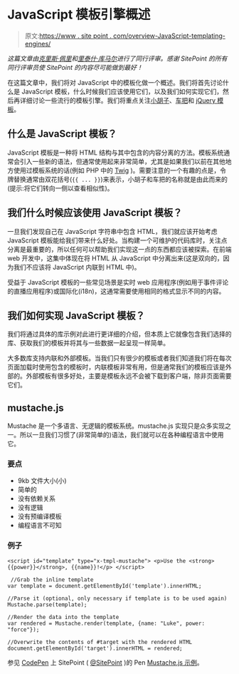 # JavaScript 模板引擎概述

> 原文:[https://www . site point . com/overview-JavaScript-templating-engines/](https://www.sitepoint.com/overview-javascript-templating-engines/)

*这篇文章由[克里斯·佩里](https://www.sitepoint.com/author/cperry/)和[里泰什·库马尔](https://www.sitepoint.com/author/rkumar/)进行了同行评审。感谢 SitePoint 的所有同行评审员使 SitePoint 的内容尽可能做到最好！*

在这篇文章中，我们将对 JavaScript 中的模板化做一个概述。我们将首先讨论什么是 JavaScript 模板，什么时候我们应该使用它们，以及我们如何实现它们，然后再详细讨论一些流行的模板引擎。我们将重点关注[小胡子](https://github.com/janl/mustache.js/)、[车把](http://handlebarsjs.com/)和 [jQuery 模板](http://codepb.github.io/jquery-template/)。

## 什么是 JavaScript 模板？

JavaScript 模板是一种将 HTML 结构与其中包含的内容分离的方法。模板系统通常会引入一些新的语法，但通常使用起来非常简单，尤其是如果我们以前在其他地方使用过模板系统的话(例如 PHP 中的 [Twig](http://twig.sensiolabs.org/) )。需要注意的一个有趣的点是，令牌替换通常由双花括号(`{{ ... }}`)来表示，小胡子和车把的名称就是由此而来的(提示:将它们转向一侧以查看相似性)。

## 我们什么时候应该使用 JavaScript 模板？

一旦我们发现自己在 JavaScript 字符串中包含 HTML，我们就应该开始考虑 JavaScript 模板能给我们带来什么好处。当构建一个可维护的代码库时，关注点分离是最重要的，所以任何可以帮助我们实现这一点的东西都应该被探索。在前端 web 开发中，这集中体现在将 HTML 从 JavaScript 中分离出来(这是双向的，因为我们不应该将 JavaScript 内联到 HTML 中)。

受益于 JavaScript 模板的一些常见场景是实时 web 应用程序(例如用于事件评论的直播应用程序)或国际化(i18n)，这通常需要使用相同的格式显示不同的内容。

## 我们如何实现 JavaScript 模板？

我们将通过具体的库示例对此进行更详细的介绍，但本质上它就像包含我们选择的库、获取我们的模板并将其与一些数据一起呈现一样简单。

大多数库支持内联和外部模板。当我们只有很少的模板或者我们知道我们将在每次页面加载时使用包含的模板时，内联模板非常有用，但是通常我们的模板应该是外部的。外部模板有很多好处，主要是模板永远不会被下载到客户端，除非页面需要它们。

## mustache.js

Mustache 是一个多语言、无逻辑的模板系统。mustache.js 实现只是众多实现之一。所以一旦我们习惯了(非常简单的)语法，我们就可以在各种编程语言中使用它。

### 要点

*   9kb 文件大小(小)
*   简单的
*   没有依赖关系
*   没有逻辑
*   没有预编译模板
*   编程语言不可知

### 例子

```
<script id="template" type="x-tmpl-mustache"> <p>Use the <strong>{{power}}</strong>, {{name}}!</p> </script> 
```

```
 //Grab the inline template
var template = document.getElementById('template').innerHTML;

//Parse it (optional, only necessary if template is to be used again)
Mustache.parse(template);

//Render the data into the template
var rendered = Mustache.render(template, {name: "Luke", power: "force"});

//Overwrite the contents of #target with the rendered HTML
document.getElementById('target').innerHTML = rendered; 
```

参见 [CodePen](http://codepen.io) 上 SitePoint ( [@SitePoint](http://codepen.io/SitePoint) )的 Pen [Mustache.js 示例](http://codepen.io/SitePoint/pen/YyRxdP/)。